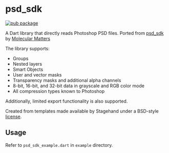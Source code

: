# psd_sdk

[![pub package](https://img.shields.io/badge/pub-0.1.2-blueviolet.svg)](https://pub.dev/packages/psd_sdk)

A Dart library that directly reads Photoshop PSD files. Ported from [psd_sdk](https://github.com/MolecularMatters/psd_sdk) by [Molecular Matters](https://molecular-matters.com/)

The library supports:
* Groups
* Nested layers
* Smart Objects
* User and vector masks
* Transparency masks and additional alpha channels
* 8-bit, 16-bit, and 32-bit data in grayscale and RGB color mode
* All compression types known to Photoshop

Additionally, limited export functionality is also supported.

Created from templates made available by Stagehand under a BSD-style
[license](https://github.com/dart-lang/stagehand/blob/master/LICENSE).

## Usage

Refer to `psd_sdk_example.dart` in `example` directory.
